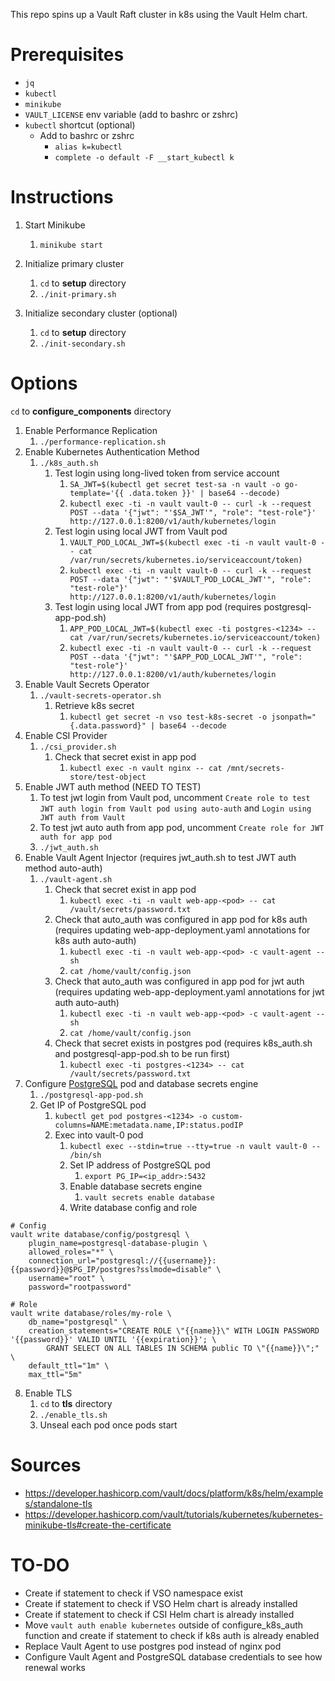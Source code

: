 This repo spins up a Vault Raft cluster in k8s using the Vault Helm chart.

# Prerequisites

* `jq`
* `kubectl`
* `minikube`
* `VAULT_LICENSE` env variable (add to bashrc or zshrc)
* `kubectl` shortcut (optional)
  * Add to bashrc or zshrc
    * `alias k=kubectl`
    * `complete -o default -F __start_kubectl k`

# Instructions

1. Start Minikube
   1. `minikube start`

2. Initialize primary cluster
   1. `cd` to **setup** directory
   2. `./init-primary.sh`

3. Initialize secondary cluster (optional)
   1. `cd` to **setup** directory
   2. `./init-secondary.sh`

# Options

`cd` to **configure_components** directory

1. Enable Performance Replication 
   1. `./performance-replication.sh`
2. Enable Kubernetes Authentication Method
   1. `./k8s_auth.sh`
      1. Test login using long-lived token from service account
         1. `SA_JWT=$(kubectl get secret test-sa -n vault -o go-template='{{ .data.token }}' | base64 --decode)`   
         2. `kubectl exec -ti -n vault vault-0 -- curl -k --request POST --data '{"jwt": "'$SA_JWT'", "role": "test-role"}' http://127.0.0.1:8200/v1/auth/kubernetes/login`
      2. Test login using local JWT from Vault pod
         1. `VAULT_POD_LOCAL_JWT=$(kubectl exec -ti -n vault vault-0 -- cat /var/run/secrets/kubernetes.io/serviceaccount/token)`
         2. `kubectl exec -ti -n vault vault-0 -- curl -k --request POST --data '{"jwt": "'$VAULT_POD_LOCAL_JWT'", "role": "test-role"}' http://127.0.0.1:8200/v1/auth/kubernetes/login`
      3. Test login using local JWT from app pod (requires postgresql-app-pod.sh)
         1. `APP_POD_LOCAL_JWT=$(kubectl exec -ti postgres-<1234> -- cat /var/run/secrets/kubernetes.io/serviceaccount/token)`
         2. `kubectl exec -ti -n vault vault-0 -- curl -k --request POST --data '{"jwt": "'$APP_POD_LOCAL_JWT'", "role": "test-role"}' http://127.0.0.1:8200/v1/auth/kubernetes/login`
3. Enable Vault Secrets Operator
   1. `./vault-secrets-operator.sh`
      1. Retrieve k8s secret
         1. `kubectl get secret -n vso test-k8s-secret -o jsonpath="{.data.password}" | base64 --decode`
4. Enable CSI Provider
   1. `./csi_provider.sh`
      1. Check that secret exist in app pod 
         1. `kubectl exec -n vault nginx -- cat /mnt/secrets-store/test-object`
5. Enable JWT auth method (NEED TO TEST)
   1. To test jwt login from Vault pod, uncomment `Create role to test JWT auth login from Vault pod using auto-auth` and `Login using JWT auth from Vault`
   2. To test jwt auto auth from app pod, uncomment `Create role for JWT auth for app pod`
   3. `./jwt_auth.sh`
6. Enable Vault Agent Injector (requires jwt_auth.sh to test JWT auth method auto-auth) 
   1. `./vault-agent.sh`
      1. Check that secret exist in app pod
         1. `kubectl exec -ti -n vault web-app-<pod> -- cat /vault/secrets/password.txt`
      2. Check that auto_auth was configured in app pod for k8s auth (requires updating web-app-deployment.yaml annotations for k8s auth auto-auth)
         1. `kubectl exec -ti -n vault web-app-<pod> -c vault-agent -- sh`
         2. `cat /home/vault/config.json`
      3. Check that auto_auth was configured in app pod for jwt auth (requires updating web-app-deployment.yaml annotations for jwt auth auto-auth)
         1. `kubectl exec -ti -n vault web-app-<pod> -c vault-agent -- sh`
         2. `cat /home/vault/config.json`
      4. Check that secret exists in postgres pod (requires k8s_auth.sh and postgresql-app-pod.sh to be run first)
         1. `kubectl exec -ti postgres-<1234> -- cat /vault/secrets/password.txt`
7. Configure [PostgreSQL](https://www.containiq.com/post/deploy-postgres-on-kubernetes) pod and database secrets engine
   1. `./postgresql-app-pod.sh`
   2. Get IP of PostgreSQL pod
      1. `kubectl get pod postgres-<1234> -o custom-columns=NAME:metadata.name,IP:status.podIP`
      2. Exec into vault-0 pod
         1. `kubectl exec --stdin=true --tty=true -n vault vault-0 -- /bin/sh`
         2. Set IP address of PostgreSQL pod
            1. `export PG_IP=<ip_addr>:5432`
         3. Enable database secrets engine
            1. `vault secrets enable database`
         4. Write database config and role
   
```
# Config
vault write database/config/postgresql \
    plugin_name=postgresql-database-plugin \
    allowed_roles="*" \
    connection_url="postgresql://{{username}}:{{password}}@$PG_IP/postgres?sslmode=disable" \
    username="root" \
    password="rootpassword"
```

```
# Role
vault write database/roles/my-role \
    db_name="postgresql" \
    creation_statements="CREATE ROLE \"{{name}}\" WITH LOGIN PASSWORD '{{password}}' VALID UNTIL '{{expiration}}'; \
        GRANT SELECT ON ALL TABLES IN SCHEMA public TO \"{{name}}\";" \
    default_ttl="1m" \
    max_ttl="5m"
```

8. Enable TLS
   1. `cd` to **tls** directory
   2. `./enable_tls.sh`
   3. Unseal each pod once pods start

# Sources

* https://developer.hashicorp.com/vault/docs/platform/k8s/helm/examples/standalone-tls
* https://developer.hashicorp.com/vault/tutorials/kubernetes/kubernetes-minikube-tls#create-the-certificate

# TO-DO

* Create if statement to check if VSO namespace exist
* Create if statement to check if VSO Helm chart is already installed 
* Create if statement to check if CSI Helm chart is already installed
* Move `vault auth enable kubernetes` outside of configure_k8s_auth function and create if statement to check if k8s auth is already enabled
* Replace Vault Agent to use postgres pod instead of nginx pod
* Configure Vault Agent and PostgreSQL database credentials to see how renewal works